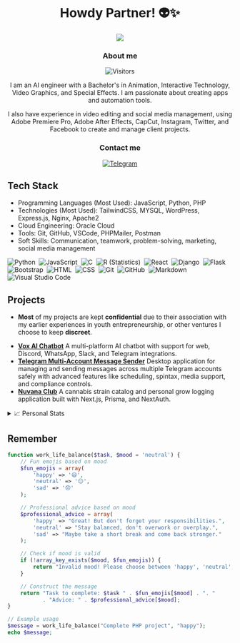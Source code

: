 <h1 align="center">Howdy Partner! 👽✨</h1>

<p align="center">
  <a href="https://github.com/VoxHash">
    <img src="https://github-stats-alpha.vercel.app/api?username=VoxHash&cc=151515&tc=FFFFFF&ic=DAAE29&bc=FFFFFF">
  </a>
</p>

<h3 align="center">About me </h3>
<p align="center">
<img alt="Visitors" src="https://komarev.com/ghpvc/?username=VoxHash&label=Profile%20Visits&style=for-the-badge" />
</p>

<p align="center">I am an AI engineer with a Bachelor's in Animation, Interactive Technology, Video Graphics, and Special Effects. I am passionate about creating apps and automation tools.</p>

<p align="center">I also have experience in video editing and social media management, using Adobe Premiere Pro, Adobe After Effects, CapCut, Instagram, Twitter, and Facebook to create and manage client projects.</p>

<h3 align="center">Contact me</h3>
<p align="center">
  <a href="https://t.me/VoxHash"><img alt="Telegram" src="https://img.shields.io/badge/-Telegram-1a1b27?style=for-the-badge&logo=telegram"></a>
</p>

## Tech Stack

- Programming Languages (Most Used): JavaScript, Python, PHP
- Technologies (Most Used): TailwindCSS, MYSQL, WordPress, Express.js, Nginx, Apache2
- Cloud Engineering: Oracle Cloud
- Tools: Git, GitHub, VSCode, PHPMailer, Postman
- Soft Skills: Communication, teamwork, problem-solving, marketing, social media management

![Python](https://img.shields.io/badge/-Python-05122A?style=flat&logo=python)&nbsp; ![JavaScript](https://img.shields.io/badge/-JavaScript-05122A?style=flat&logo=javascript)&nbsp;
![C](https://img.shields.io/badge/-C-05122A?style=flat&logo=C&logoColor=A8B9CC)&nbsp; ![R (Statistics)](https://img.shields.io/badge/-R-05122A?style=flat&logo=R&logoColor=276DC3)&nbsp; ![React](https://img.shields.io/badge/-React-05122A?style=flat&logo=react)&nbsp; ![Django](https://img.shields.io/badge/-Django-05122A?style=flat&logo=django&logoColor=092E20)&nbsp; ![Flask](https://img.shields.io/badge/-Flask-05122A?style=flat&logo=flask)&nbsp; ![Bootstrap](https://img.shields.io/badge/-Bootstrap-05122A?style=flat&logo=bootstrap&logoColor=563D7C)&nbsp; ![HTML](https://img.shields.io/badge/-HTML-05122A?style=flat&logo=HTML5)&nbsp; ![CSS](https://img.shields.io/badge/-CSS-05122A?style=flat&logo=CSS3&logoColor=1572B6)&nbsp; ![Git](https://img.shields.io/badge/-Git-05122A?style=flat&logo=git)&nbsp; ![GitHub](https://img.shields.io/badge/-GitHub-05122A?style=flat&logo=github)&nbsp; ![Markdown](https://img.shields.io/badge/-Markdown-05122A?style=flat&logo=markdown)\
![Visual Studio Code](https://img.shields.io/badge/-Visual%20Studio%20Code-05122A?style=flat&logo=visual-studio-code&logoColor=007ACC)&nbsp;

## Projects

- **Most** of my projects are kept **confidential** due to their association with my earlier experiences in youth entrepreneurship, or other ventures I choose to keep **discreet**.

* **[Vox AI Chatbot](https://github.com/VoxHash/Vox-AI-Chatbot)** A multi-platform AI chatbot with support for web, Discord, WhatsApp, Slack, and Telegram integrations.
* **[Telegram Multi-Account Message Sender](https://github.com/VoxHash/Telegram-Multi-Account-Message-Sender)** Desktop application for managing and sending messages across multiple Telegram accounts safely with advanced features like scheduling, spintax, media support, and compliance controls.
* **[Nuvana Club](https://github.com/Nuvana-Club/Source-Code)** A cannabis strain catalog and personal grow logging application built with Next.js, Prisma, and NextAuth.

<details>
  <summary>📈 Personal Stats</summary>
  <br>
  <p align="center">
    <img src="http://github-profile-summary-cards.vercel.app/api/cards/profile-details?username=VoxHash&theme=darcula">
  </p>
  
  <table>
  
  | Github Stats | Streak | Top Languages |
  | --- | --- | --- |
  | ![VoxHash's github stats](https://github-readme-stats.vercel.app/api?username=VoxHash&show_icons=true&title_color=f6c32c&icon_color=f6c32c&text_color=9f9f9f&bg_color=151515&count_private=true)  | <img src="https://github-readme-streak-stats.herokuapp.com/?user=VoxHash&theme=dark&show_icons=true&title_color=f6c32c&icon_color=f6c32c&text_color=9f9f9f&bg_color=151515&hide_border=false" alt="Streak">  | ![VoxHash's top languages](https://github-readme-stats.vercel.app/api/top-langs/?username=VoxHash&show_icons=true&title_color=f6c32c&icon_color=f6c32c&text_color=9f9f9f&bg_color=151515&count_private=true&layout=compact) |
  
  </table>

</details>

## Remember
```php
function work_life_balance($task, $mood = 'neutral') {
    // Fun emojis based on mood
    $fun_emojis = array(
        'happy' => '😄',
        'neutral' => '😐',
        'sad' => '😞'
    );

    // Professional advice based on mood
    $professional_advice = array(
        'happy' => "Great! But don't forget your responsibilities.",
        'neutral' => "Stay balanced, don't overwork or overplay.",
        'sad' => "Maybe take a short break and come back stronger."
    );

    // Check if mood is valid
    if (!array_key_exists($mood, $fun_emojis)) {
        return "Invalid mood! Please choose between 'happy', 'neutral', or 'sad'.";
    }

    // Construct the message
    return "Task to complete: $task " . $fun_emojis[$mood] . ". "
           . "Advice: " . $professional_advice[$mood];
}

// Example usage
$message = work_life_balance("Complete PHP project", "happy");
echo $message;

```
